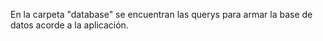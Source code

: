 En la carpeta "database" se encuentran las querys para armar la base de datos acorde a la aplicación.